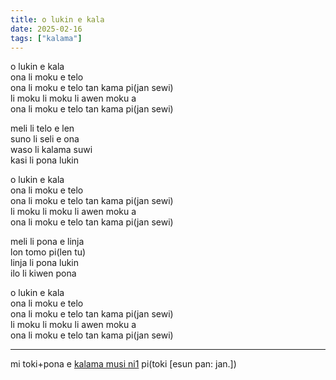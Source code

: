 ```yaml
---
title: o lukin e kala
date: 2025-02-16
tags: ["kalama"]
---
```


o lukin e kala  
ona li moku e telo  
ona li moku e telo tan kama pi(jan sewi)  
li moku li moku li awen moku a  
ona li moku e telo tan kama pi(jan sewi)  

meli li telo e len  
suno li seli e ona  
waso li kalama suwi  
kasi li pona lukin  

o lukin e kala  
ona li moku e telo  
ona li moku e telo tan kama pi(jan sewi)  
li moku li moku li awen moku a  
ona li moku e telo tan kama pi(jan sewi)  

meli li pona e linja  
lon tomo pi(len tu)  
linja li pona lukin  
ilo li kiwen pona  

o lukin e kala  
ona li moku e telo  
ona li moku e telo tan kama pi(jan sewi)  
li moku li moku li awen moku a  
ona li moku e telo tan kama pi(jan sewi)  

---

mi toki+pona e [kalama musi ni1](https://www.youtube.com/watch?v=3oxdXV7eA3Q) pi(toki [esun pan: jan.])  
